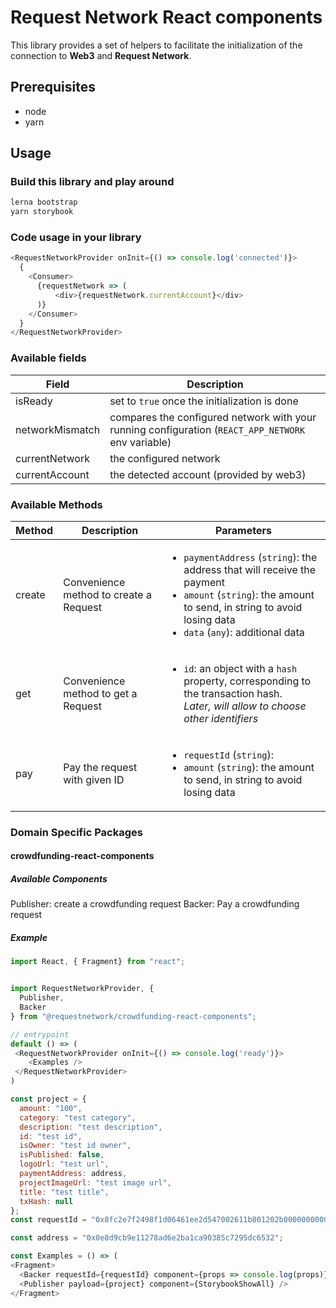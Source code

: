 # Request Network React components

This library provides a set of helpers to facilitate the initialization of the connection to **Web3** and **Request Network**. 

## Prerequisites

- node
- yarn

## Usage

### Build this library and play around
```sh
lerna bootstrap
yarn storybook
```

### Code usage in your library 
```javascript
<RequestNetworkProvider onInit={() => console.log('connected')}>
  {
    <Consumer>
      {requestNetwork => (
          <div>{requestNetwork.currentAccount}</div>
      )}
    </Consumer>
  }
</RequestNetworkProvider>
```

### Available fields

|Field|Description|
|---|---|
|isReady|set to `true` once the initialization is done|
|networkMismatch|compares the configured network with your running configuration (`REACT_APP_NETWORK` env variable)|
|currentNetwork|the configured network|
|currentAccount|the detected account (provided by web3)|

### Available Methods

|Method|Description|Parameters|
|---|---|---|
|create|Convenience method to create a Request| <ul><li>`paymentAddress` (`string`): the address that will receive the payment</li><li>`amount` (`string`): the amount to send, in string to avoid losing data</li><li>`data` (`any`): additional data</li></ul> |
|get|Convenience method to get a Request|<ul><li>`id`: an object with a `hash` property, corresponding to the transaction hash. <br>*Later, will allow to choose other identifiers*</li></ul>|
|pay|Pay the request with given ID|<ul><li>`requestId` (`string`): </li><li>`amount` (`string`): the amount to send, in string to avoid losing data</li></ul>|


### Domain Specific Packages

#### crowdfunding-react-components

##### Available Components
Publisher: create a crowdfunding request
Backer: Pay a crowdfunding request

##### Example

```js
import React, { Fragment} from "react";


import RequestNetworkProvider, {
  Publisher,
  Backer
} from "@requestnetwork/crowdfunding-react-components";

// entrypoint
default () => (
 <RequestNetworkProvider onInit={() => console.log('ready')}>
    <Examples />
 </RequestNetworkProvider>
)

const project = {
  amount: "100",
  category: "test category",
  description: "test description",
  id: "test id",
  isOwner: "test id owner",
  isPublished: false,
  logoUrl: "test url",
  paymentAddress: address,
  projectImageUrl: "test image url",
  title: "test title",
  txHash: null
};
const requestId = "0x8fc2e7f2498f1d06461ee2d547002611b801202b000000000000000000000640";

const address = "0x0e8d9cb9e11278ad6e2ba1ca90385c7295dc6532";

const Examples = () => (
<Fragment>
  <Backer requestId={requestId} component={props => console.log(props)} />
  <Publisher payload={project} component={StorybookShowAll} />
</Fragment>
